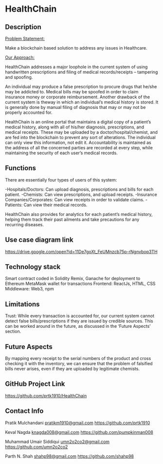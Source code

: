 <h1>HealthChain</h1>


<h2>Description</h2>


<u>Problem Statement:</u>

Make a blockchain based solution to address any issues in Healthcare.

<u>Our Approach:</u>

HealthChain addresses a major loophole in the current system of using handwritten prescriptions and filing of medical records/receipts – tampering and spoofing.

An individual may produce a false prescription to procure drugs that he/she may be addicted to. Medical bills may be spoofed in order to claim insurance money or corporate reimbursement. Another drawback of the current system is theway in which an individual’s medical history is stored. It is generally done  by manual filing of diagnosis that may or may not be properly accounted for.

HealthChain is an online portal that maintains a digital copy of a patient’s medical history, along with all of his/her diagnosis, prescriptions, and medical receipts. These may be uploaded by a doctor/hospital/chemist, and are fed into the blockchain to prevent any sort of alterations. The individual can only view this information, not edit it. Accountability is maintained as the address of all the concerned parties are recorded at every step, while maintaining the security of each user’s medical records.


<h2>Functions</h2>

There are essentially four types of users of this system:

-Hospitals/Doctors: Can upload diagnosis, prescriptions and bills for each patient.
-Chemists: Can view prescriptions, and upload receipts.
-Insurance Companies/Corporates: Can view receipts in order to validate claims.
-Patients: Can view their medical records.

HealthChain also provides for analytics  for each patient’s medical history, helping them track their past ailments and take precautions for any recurring diseases.


<h2>Use case diagram link</h2>

https://drive.google.com/open?id=11De7goXt_FeUMnzcb75p-rNgnvbop3TH


<h2>Technology stack</h2>

Smart contract coded in Solidity
Remix, Ganache for deployment to Ethereum
MetaMask wallet for transactions
Frontend: ReactJs, HTML, CSS
Middleware: Web3, npm


<h2>Limitations</h2>

Trust: While every transaction is accounted for, our current system cannot detect false bills/prescriptions if they are issued by credible sources. This can be worked around in the future, as discussed in the ‘Future Aspects’ section.


<h2>Future Aspects</h2>

By mapping every receipt to the serial numbers of the product and cross checking it with the inventory, we can ensure that the problem of falsified bills never arises, even if they are uploaded by legitimate chemists.


<h2>GitHub Project Link</h2>

https://github.com/prtk1910/HealthChain


<h2>Contact Info</h2>

Pratik Mulchandani
pratikm1910@gmail.com
https://github.com/prtk1910

Keval Nagda
knagda008@gmail.com
https://github.com/pumpkinman008

Muhammad Umair Siddiqui
umn2o2co2@gmail.com
https://github.com/umn2o2co2

Parth N. Shah
shahp98@gmail.com
https://github.com/shahp98
